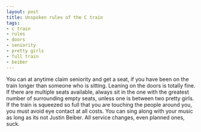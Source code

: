 ```yaml
---
layout: post
title: Unspoken rules of the C train
tags:
- c train
- rules
- doors
- seniority
- pretty girls
- full train
- beiber
---
```

You can at anytime claim seniority and get a seat, if you have been on the train longer than someone who is sitting.
Leaning on the doors is totally fine.
If there are multiple seats available, always sit in the one with the greatest number of surrounding empty seats, unless one is between two pretty girls.
If the train is squeezed so full that you are touching the people around you, you must avoid eye contact at all costs.
You can sing along with your music as long as its not Justin Beiber.
All service changes, even planned ones, suck.
